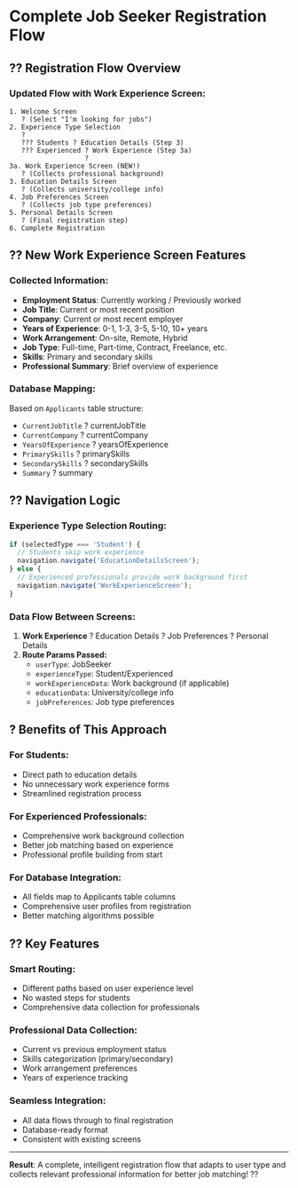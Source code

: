 # Complete Job Seeker Registration Flow

## ?? Registration Flow Overview

### **Updated Flow with Work Experience Screen:**

```
1. Welcome Screen
   ? (Select "I'm looking for jobs")
2. Experience Type Selection
   ? 
   ??? Students ? Education Details (Step 3)
   ??? Experienced ? Work Experience (Step 3a)
                   ?
3a. Work Experience Screen (NEW!)
   ? (Collects professional background)
3. Education Details Screen  
   ? (Collects university/college info)
4. Job Preferences Screen
   ? (Collects job type preferences)
5. Personal Details Screen
   ? (Final registration step)
6. Complete Registration
```

## ?? New Work Experience Screen Features

### **Collected Information:**
- **Employment Status**: Currently working / Previously worked
- **Job Title**: Current or most recent position
- **Company**: Current or most recent employer  
- **Years of Experience**: 0-1, 1-3, 3-5, 5-10, 10+ years
- **Work Arrangement**: On-site, Remote, Hybrid
- **Job Type**: Full-time, Part-time, Contract, Freelance, etc.
- **Skills**: Primary and secondary skills
- **Professional Summary**: Brief overview of experience

### **Database Mapping:**
Based on `Applicants` table structure:
- `CurrentJobTitle` ? currentJobTitle
- `CurrentCompany` ? currentCompany  
- `YearsOfExperience` ? yearsOfExperience
- `PrimarySkills` ? primarySkills
- `SecondarySkills` ? secondarySkills
- `Summary` ? summary

## ?? Navigation Logic

### **Experience Type Selection Routing:**
```javascript
if (selectedType === 'Student') {
  // Students skip work experience
  navigation.navigate('EducationDetailsScreen');
} else {
  // Experienced professionals provide work background first
  navigation.navigate('WorkExperienceScreen');
}
```

### **Data Flow Between Screens:**
1. **Work Experience** ? Education Details ? Job Preferences ? Personal Details
2. **Route Params Passed:**
   - `userType`: JobSeeker
   - `experienceType`: Student/Experienced
   - `workExperienceData`: Work background (if applicable)
   - `educationData`: University/college info
   - `jobPreferences`: Job type preferences

## ? Benefits of This Approach

### **For Students:**
- Direct path to education details
- No unnecessary work experience forms
- Streamlined registration process

### **For Experienced Professionals:**
- Comprehensive work background collection
- Better job matching based on experience
- Professional profile building from start

### **For Database Integration:**
- All fields map to Applicants table columns
- Comprehensive user profiles from registration
- Better matching algorithms possible

## ?? Key Features

### **Smart Routing:**
- Different paths based on user experience level
- No wasted steps for students
- Comprehensive data collection for professionals

### **Professional Data Collection:**
- Current vs previous employment status
- Skills categorization (primary/secondary)
- Work arrangement preferences
- Years of experience tracking

### **Seamless Integration:**
- All data flows through to final registration
- Database-ready format
- Consistent with existing screens

---

**Result**: A complete, intelligent registration flow that adapts to user type and collects relevant professional information for better job matching! ??